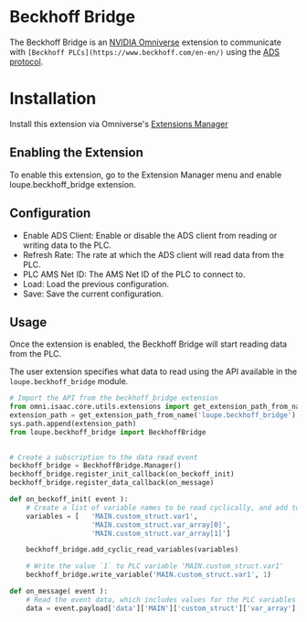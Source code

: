 # Beckhoff Bridge

The Beckhoff Bridge is an [NVIDIA Omniverse](https://www.nvidia.com/en-us/omniverse/) extension to communicate with `[Beckhoff PLCs](https://www.beckhoff.com/en-en/)` using the [ADS protocol](https://infosys.beckhoff.com/english.php?content=../content/1033/cx8190_hw/5091854987.html&id=).
# Installation

Install this extension via Omniverse's [Extensions Manager](https://docs.omniverse.nvidia.com/extensions/latest/ext_core/ext_extension-manager.html#)

## Enabling the Extension

To enable this extension, go to the Extension Manager menu and enable loupe.beckhoff_bridge extension.

## Configuration

- Enable ADS Client: Enable or disable the ADS client from reading or writing data to the PLC.
- Refresh Rate: The rate at which the ADS client will read data from the PLC.
- PLC AMS Net ID: The AMS Net ID of the PLC to connect to.
- Load: Load the previous configuration.
- Save: Save the current configuration.

## Usage

Once the extension is enabled, the Beckhoff Bridge will start reading data from the PLC.

The user extension specifies what data to read using the API available in the `loupe.beckhoff_bridge` module.

```python
# Import the API from the beckhoff_bridge extension
from omni.isaac.core.utils.extensions import get_extension_path_from_name
extension_path = get_extension_path_from_name('loupe.beckhoff_bridge')
sys.path.append(extension_path)
from loupe.beckhoff_bridge import BeckhoffBridge

        
# Create a subscription to the data read event
beckhoff_bridge = BeckhoffBridge.Manager()
beckhoff_bridge.register_init_callback(on_beckoff_init)
beckhoff_bridge.register_data_callback(on_message)

def on_beckoff_init( event ):
    # Create a list of variable names to be read cyclically, and add to Manager
    variables = [   'MAIN.custom_struct.var1', 
                    'MAIN.custom_struct.var_array[0]', 
                    'MAIN.custom_struct.var_array[1]']

    beckhoff_bridge.add_cyclic_read_variables(variables)

    # Write the value `1` to PLC variable 'MAIN.custom_struct.var1'
    beckhoff_bridge.write_variable('MAIN.custom_struct.var1', 1)

def on_message( event ):
    # Read the event data, which includes values for the PLC variables requested
    data = event.payload['data']['MAIN']['custom_struct']['var_array']

```